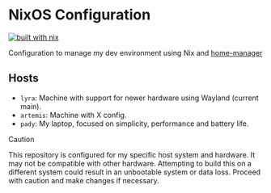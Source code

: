 # NixOS Configuration
[![built with nix](https://builtwithnix.org/badge.svg)](https://builtwithnix.org)

Configuration to manage my dev environment using Nix and [home-manager](https://github.com/nix-community/home-manager)

## Hosts
* `lyra`: Machine with support for newer hardware using Wayland (current main).
* `artemis`: Machine with X config.
* `pady`: My laptop, focused on simplicity, performance and battery life.

> [!Caution]
> This repository is configured for my specific host system and hardware.
> It may not be compatible with other hardware. Attempting to build this on a
> different system could result in an unbootable system or data loss.
> Proceed with caution and make changes if necessary.
